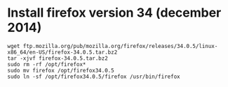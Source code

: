 # Install firefox version 34 (december 2014)

```
wget ftp.mozilla.org/pub/mozilla.org/firefox/releases/34.0.5/linux-x86_64/en-US/firefox-34.0.5.tar.bz2
tar -xjvf firefox-34.0.5.tar.bz2
sudo rm -rf /opt/firefox*
sudo mv firefox /opt/firefox34.0.5
sudo ln -sf /opt/firefox34.0.5/firefox /usr/bin/firefox
```


